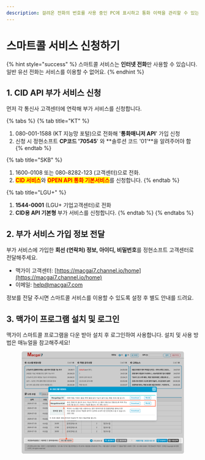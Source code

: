 ```yaml
---
description: 걸려온 전화의 번호를 사용 중인 PC에 표시하고 통화 이력을 관리할 수 있는 스마트콜 서비스의 신청 절차에 대해 알아봅니다.
---
```


# 스마트콜 서비스 신청하기

{% hint style="success" %}
스마트콜 서비스는 **인터넷 전화**만 사용할 수 있습니다. 일반 유선 전화는 서비스를 이용할 수 없어요.
{% endhint %}

## 1. CID API 부가 서비스 신청

먼저 각 통신사 고객센터에 연락해 부가 서비스를 신청합니다.

{% tabs %}
{% tab title="KT" %}
1. 080-001-1588 (KT 지능망 포털)으로 전화해 '**통화매니저 API**' 가입 신청
2. 신청 시 정현소프트 **CP코드 '70545**' 와 **솔루션 코드 '01'**을 알려주어야 함
{% endtab %}

{% tab title="SKB" %}
1. 1600-0108 또는 080-8282-123 (고객센터)으로 전화.
2. <mark style="color:red;">**CID 서비스**</mark>와 <mark style="color:red;">**OPEN API 통화 기본서비스**</mark>를 신청합니다.
{% endtab %}

{% tab title="LGU+" %}
1. **1544-0001** (LGU+ 기업고객센터)로 전화
2. **CID용 API 기본형** 부가 서비스를 신청합니다.
{% endtab %}
{% endtabs %}

## 2. 부가 서비스 가입 정보 전달

부가 서비스에 가입한 **회선 (연락처) 정보, 아이디, 비밀번호**를 정현소프트 고객센터로 전달해주세요.

* 맥가이 고객센터: [https://macgai7.channel.io/home](https://macgai7.channel.io/home)
* 이메일: help@macgai7.com

정보를 전달 주시면 스마트콜 서비스를 이용할 수 있도록 설정 후 별도 안내를 드려요.&#x20;

## 3. 맥가이 프로그램 설치 및 로그인

맥가이 스마트콜 프로그램을 다운 받아 설치 후 로그인하여 사용합니다. 설치 및 사용 방법은 매뉴얼을 참고해주세요!

<figure><img src="../.gitbook/assets/image.png" alt=""><figcaption></figcaption></figure>
